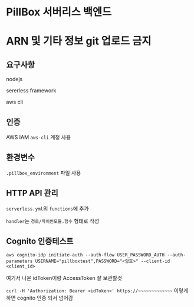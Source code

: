 # PillBox 서버리스 백엔드

# ARN 및 기타 정보 git 업로드 금지

## 요구사항

nodejs

sererless framework

aws cli

## 인증

AWS IAM `aws-cli` 계정 사용

## 환경변수

`.pillbox_environment` 파일 사용

## HTTP API 관리

`serverless.yml`의 `functions`에 추가

`handler`는 `경로/파이썬모듈.함수` 형태로 작성

## Cognito 인증테스트

`aws cognito-idp initiate-auth --auth-flow USER_PASSWORD_AUTH --auth-parameters USERNAME="pillboxtest",PASSWORD="<암호>" --client-id <client_id>`

여기서 나온 idToken이랑 AccessToken 잘 보관할것

`curl -H 'Authorization: Bearer <idToken>' https://~~~~~~~~~~~~~`
이렇게 하면 cognito 인증 되서 넘어감

